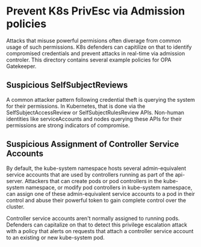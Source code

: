 # Prevent K8s PrivEsc via Admission policies
Attacks that misuse powerful permisions often diverage from common usage of such permissions. K8s defenders can capitilize on that to identify compromised credentials and prevent attacks in real-time via admission controler. This directory contains several example policies for OPA Gatekeeper.

## Suspicious SelfSubjectReviews
A common attacker pattern following credential theft is querying the system for their permissions. In Kubernetes, that is done via the SelfSubjectAccessReview or SelfSubjectRulesReview APIs. Non-human identities like serviceAccounts and nodes querying these APIs for their permissions are strong indicators of compromise.

## Suspicious Assignment of Controller Service Accounts
By default, the kube-system namespace hosts several admin-equivalent service accounts that are used by controllers running as part of the api-server. Attackers that can create pods or pod controllers in the kube-system namespace, or modify pod controllers in kube-system namespace, can assign one of these admin-equivalent service accounts to a pod in their control and abuse their powerful token to gain complete control over the cluster. 

Controller service accounts aren't normally assigned to running pods. Defenders can capitalize on that to detect this privilege escalation attack with a policy that alerts on requests that attach a controller service account to an existing or new kube-system pod.


